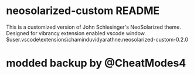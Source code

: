 # neosolarized-custom README

This is a customized version of John Schlesinger's NeoSolarized theme. Designed for vibrancy extension enabled vscode window.
$user\.vscode\extensions\chaminduvidyarathne.neosolarized-custom-0.2.0
# modded backup by @CheatModes4
